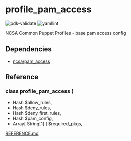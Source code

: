 # profile_pam_access

![pdk-validate](https://github.com/ncsa/profile_pam_access/workflows/pdk-validate/badge.svg)
![yamllint](https://github.com/ncsa/profile_pam_access/workflows/yamllint/badge.svg)

NCSA Common Puppet Profiles - base pam access config

## Dependencies
- [ncsa/pam_access](https://github.com/ncsa/puppet-pam_access.git)

## Reference

### class profile_pam_access (
-    Hash $allow_rules,
-    Hash $deny_rules,
-    Hash $deny_first_rules,
-    Hash $pam_config,
-    Array[ String[1] ] $required_pkgs,

[REFERENCE.md](REFERENCE.md)
